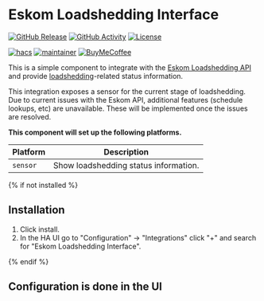# Eskom Loadshedding Interface

[![GitHub Release][releases-shield]][releases]
[![GitHub Activity][commits-shield]][commits]
[![License][license-shield]](LICENSE)

[![hacs][hacsbadge]][hacs]
[![maintainer][maintenance-shield]][maintainer]
[![BuyMeCoffee][buymecoffeebadge]][buymecoffee]

This is a simple component to integrate with the [Eskom Loadshedding API](https://loadshedding.eskom.co.za/LoadShedding) and provide [loadshedding](https://en.wikipedia.org/wiki/South_African_energy_crisis)-related status information.

This integration exposes a sensor for the current stage of loadshedding. Due to current issues with the Eskom API, additional features (schedule lookups, etc) are unavailable. These will be implemented once the issues are resolved.

**This component will set up the following platforms.**

Platform | Description
-- | --
`sensor` | Show loadshedding status information.

{% if not installed %}
## Installation

1. Click install.
1. In the HA UI go to "Configuration" -> "Integrations" click "+" and search for "Eskom Loadshedding Interface".

{% endif %}

## Configuration is done in the UI

<!---->

[buymecoffee]: https://www.buymeacoffee.com/swartjean
[buymecoffeebadge]: https://img.shields.io/badge/buy%20me%20a%20coffee-donate-yellow.svg?style=for-the-badge
[commits-shield]: https://img.shields.io/github/commit-activity/y/swartjean/ha-eskom-loadshedding.svg?style=for-the-badge
[commits]: https://github.com/swartjean/ha-eskom-loadshedding/commits/master
[hacs]: https://github.com/custom-components/hacs
[hacsbadge]: https://img.shields.io/badge/HACS-Custom-orange.svg?style=for-the-badge
[license-shield]: https://img.shields.io/github/license/swartjean/ha-eskom-loadshedding.svg?style=for-the-badge
[maintenance-shield]: https://img.shields.io/badge/maintainer-Jean%20Swart%20%40swartjean-blue.svg?style=for-the-badge
[maintainer]: https://github.com/swartjean
[releases-shield]: https://img.shields.io/github/release/swartjean/ha-eskom-loadshedding.svg?style=for-the-badge
[releases]: https://github.com/swartjean/ha-eskom-loadshedding/releases